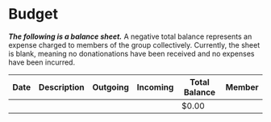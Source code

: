 # Budget

***The following is a balance sheet.*** A negative total balance represents an expense charged to members of the group
collectively. Currently, the sheet is blank, meaning no donationations have been received and no expenses have been
incurred.

| Date | Description | Outgoing | Incoming | Total Balance | Member |
| ---- | ----------- | -------- | -------- | ------------- | ------ |
|      |             |          |          | $0.00         |        |
